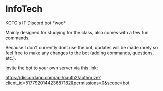 # InfoTech

KCTC's IT Discord bot \*woo\*

Mainly designed for studying for the class, also comes with a few fun commands.

Because I don't currently dont use the bot, updates will be made rarely so feel free to make any changes to the bot (adding commands, questions, etc.).

Invite the bot to your own server via this link:

https://discordapp.com/api/oauth2/authorize?client_id=517792014423687182&permissions=0&scope=bot
